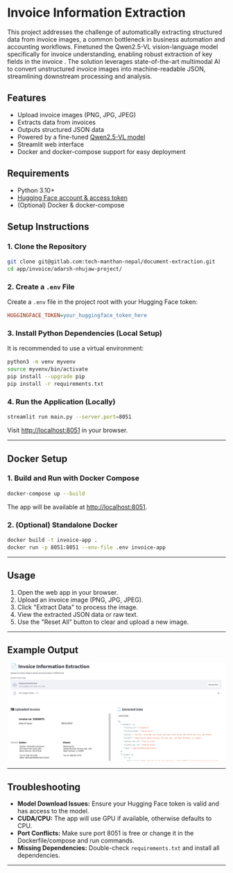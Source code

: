 # Invoice Information Extraction

This project addresses the challenge of automatically extracting structured data from invoice images, a common bottleneck in business automation and accounting workflows. Finetuned the Qwen2.5-VL vision-language model specifically for invoice understanding, enabling robust extraction of key fields in the invoice . The solution leverages state-of-the-art multimodal AI to convert unstructured invoice images into machine-readable JSON, streamlining downstream processing and analysis.

## Features
- Upload invoice images (PNG, JPG, JPEG)
- Extracts data from invoices
- Outputs structured JSON data
- Powered by a fine-tuned [Qwen2.5-VL model](https://huggingface.co/Adarsh203/qwen-2.5-vl-3b-invoices)
- Streamlit web interface
- Docker and docker-compose support for easy deployment

## Requirements
- Python 3.10+
- [Hugging Face account & access token](https://huggingface.co/settings/tokens)
- (Optional) Docker & docker-compose

## Setup Instructions

### 1. Clone the Repository
```bash
git clone git@gitlab.com:tech-manthan-nepal/document-extraction.git
cd app/invoice/adarsh-nhujaw-project/
```

### 2. Create a `.env` File
Create a `.env` file in the project root with your Hugging Face token:
```ini
HUGGINGFACE_TOKEN=your_huggingface_token_here
```

### 3. Install Python Dependencies (Local Setup)
It is recommended to use a virtual environment:
```bash
python3 -m venv myvenv
source myvenv/bin/activate
pip install --upgrade pip
pip install -r requirements.txt
```

### 4. Run the Application (Locally)
```bash
streamlit run main.py --server.port=8051
```
Visit [http://localhost:8051](http://localhost:8051) in your browser.

---

## Docker Setup

### 1. Build and Run with Docker Compose
```bash
docker-compose up --build
```
The app will be available at [http://localhost:8051](http://localhost:8051).

### 2. (Optional) Standalone Docker
```bash
docker build -t invoice-app .
docker run -p 8051:8051 --env-file .env invoice-app
```

---

## Usage
1. Open the web app in your browser.
2. Upload an invoice image (PNG, JPG, JPEG).
3. Click "Extract Data" to process the image.
4. View the extracted JSON data or raw text.
5. Use the "Reset All" button to clear and upload a new image.

---

## Example Output
![Result](result/result.png)


---

## Troubleshooting
- **Model Download Issues:** Ensure your Hugging Face token is valid and has access to the model.
- **CUDA/CPU:** The app will use GPU if available, otherwise defaults to CPU.
- **Port Conflicts:** Make sure port 8051 is free or change it in the Dockerfile/compose and run commands.
- **Missing Dependencies:** Double-check `requirements.txt` and install all dependencies.

---

